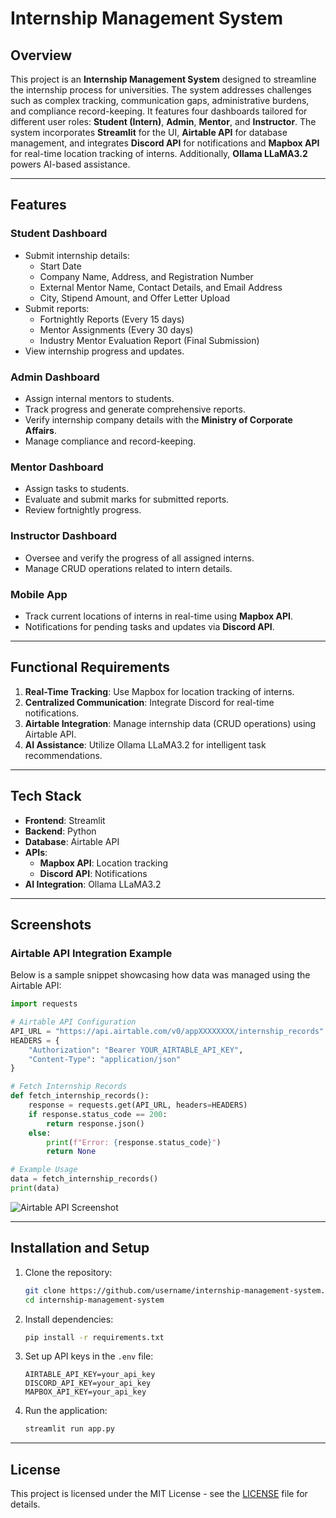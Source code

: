 # Internship Management System

## Overview
This project is an **Internship Management System** designed to streamline the internship process for universities. The system addresses challenges such as complex tracking, communication gaps, administrative burdens, and compliance record-keeping. It features four dashboards tailored for different user roles: **Student (Intern)**, **Admin**, **Mentor**, and **Instructor**. The system incorporates **Streamlit** for the UI, **Airtable API** for database management, and integrates **Discord API** for notifications and **Mapbox API** for real-time location tracking of interns. Additionally, **Ollama LLaMA3.2** powers AI-based assistance.

---

## Features
### Student Dashboard
- Submit internship details:
  - Start Date
  - Company Name, Address, and Registration Number
  - External Mentor Name, Contact Details, and Email Address
  - City, Stipend Amount, and Offer Letter Upload
- Submit reports:
  - Fortnightly Reports (Every 15 days)
  - Mentor Assignments (Every 30 days)
  - Industry Mentor Evaluation Report (Final Submission)
- View internship progress and updates.

### Admin Dashboard
- Assign internal mentors to students.
- Track progress and generate comprehensive reports.
- Verify internship company details with the **Ministry of Corporate Affairs**.
- Manage compliance and record-keeping.

### Mentor Dashboard
- Assign tasks to students.
- Evaluate and submit marks for submitted reports.
- Review fortnightly progress.

### Instructor Dashboard
- Oversee and verify the progress of all assigned interns.
- Manage CRUD operations related to intern details.

### Mobile App
- Track current locations of interns in real-time using **Mapbox API**.
- Notifications for pending tasks and updates via **Discord API**.

---

## Functional Requirements
1. **Real-Time Tracking**: Use Mapbox for location tracking of interns.
2. **Centralized Communication**: Integrate Discord for real-time notifications.
3. **Airtable Integration**: Manage internship data (CRUD operations) using Airtable API.
4. **AI Assistance**: Utilize Ollama LLaMA3.2 for intelligent task recommendations.

---

## Tech Stack
- **Frontend**: Streamlit
- **Backend**: Python
- **Database**: Airtable API
- **APIs**:
  - **Mapbox API**: Location tracking
  - **Discord API**: Notifications
- **AI Integration**: Ollama LLaMA3.2

---

## Screenshots
### Airtable API Integration Example
Below is a sample snippet showcasing how data was managed using the Airtable API:

```python
import requests

# Airtable API Configuration
API_URL = "https://api.airtable.com/v0/appXXXXXXXX/internship_records"
HEADERS = {
    "Authorization": "Bearer YOUR_AIRTABLE_API_KEY",
    "Content-Type": "application/json"
}

# Fetch Internship Records
def fetch_internship_records():
    response = requests.get(API_URL, headers=HEADERS)
    if response.status_code == 200:
        return response.json()
    else:
        print(f"Error: {response.status_code}")
        return None

# Example Usage
data = fetch_internship_records()
print(data)
```

![Airtable API Screenshot](https://via.placeholder.com/800x400?text=Airtable+API+Integration+Example)

---

## Installation and Setup
1. Clone the repository:
   ```bash
   git clone https://github.com/username/internship-management-system.git
   cd internship-management-system
   ```
2. Install dependencies:
   ```bash
   pip install -r requirements.txt
   ```
3. Set up API keys in the `.env` file:
   ```plaintext
   AIRTABLE_API_KEY=your_api_key
   DISCORD_API_KEY=your_api_key
   MAPBOX_API_KEY=your_api_key
   ```
4. Run the application:
   ```bash
   streamlit run app.py
   ```

---

## License
This project is licensed under the MIT License - see the [LICENSE](LICENSE) file for details.
